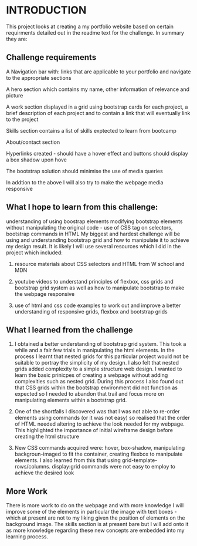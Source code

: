 # INTRODUCTION
This project looks at creating a my portfolio website based on certain requirments detailed out in the readme text for the challenge. In summary they are:

## Challenge requirements
A Navigation bar with:
  links that are applicable to your portfolio and navigate to the appropriate sections
  
 A hero section which contains my name, other information of relevance and picture
  
 A work section displayed in a grid using bootstrap cards for each project, a brief description of each project and to contain a link that will eventually link to the project
 
 Skills section
  contains a list of skills exptected to learn from bootcamp
  
  About/contact section
  
  Hyperlinks created - should have a hover effect  and buttons should display a box shadow upon hove
  
  The bootstrap solution should minimise the use of media queries 
  
  In addtion to the above I will also try to make the webpage media responsive
  
  ## What I hope to learn from this challenge:
  understanding of using boostrap elements
  modifying bootstrap elements without manipulating the original code - use of CSS tag on selectors, bootstrap commands in HTML
  My biggest and hardest challenge will be using and understanding bootstrap grid and how to manipulate it to achieve my design result. It is likely I will use several resources which I did in the project which included:
  
  1. resource materials about CSS selectors and HTML from W school and MDN
  
  2. youtube videos to understand principles of flexbox, css grids and bootstrap grid system as well as how to manipulate bootstrap to make the webpage responsive
  
  3. use of html and css code examples to work out and improve a better understanding of responsive grids, flexbox and bootstrap grids
  
## What I learned from the challenge
1. I obtained a better understanding of bootstrap grid system. This took a while and a fair few trials in manipulating the html elements. In the process I learnt that nested grids for this particular project would not be suitable to portray the simplicity of my design. I also felt that nested grids added complexity to a simple structure web design. I wanted to learn the basic prinicpes of creating a webpage without adding complexities such as nested grid. During this process I also found out that CSS grids within the bootstrap environment did not function as expected so I needed to abandon that trail and focus more on manipulating elements within a bootstrap grid.

2. One of the shortfalls I discovered was that I was not able to re-order elements using commands (or it was not easy) so realised that the order of HTML needed altering to achieve the look needed for my webpage. This highlighted the importance of initial wireframe design before creating the html structure

3. New CSS commands acquired were: hover, box-shadow, manipulating backgroun-imaged to fit the container, creating flexbox to manipulate elements. I also learned from this that using grid-template-rows/columns. display:grid commands were not easy to employ to achieve the desired look

## More Work
There is more work to do on the webpage and with more knowledge I will improve some of the elements in particular the image with text boxes - which at present are not to my liking given the position of elements on the background image. The skills section is at present bare but I will add onto it as more knowledge regarding these new concepts are embedded into my learning process.

